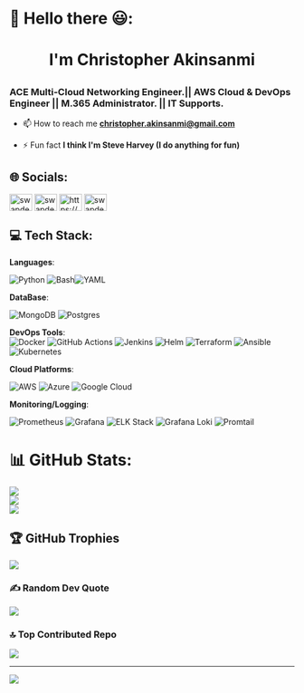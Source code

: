 # 💫 Hello there 😃:
<h1 align="center">I'm Christopher Akinsanmi</h1>
<h2 align="left">
<h3 align= "left">ACE Multi-Cloud Networking Engineer.|| AWS Cloud & DevOps Engineer || M.365 Administrator. || IT Supports.</strong> </h3>

- 📫 How to reach me **christopher.akinsanmi@gmail.com**

- ⚡ Fun fact **I think I'm Steve Harvey (I do anything for fun)**
</h2>

## 🌐 Socials:
<p align="left">
<a href="https://dev.to/swapdevs" target="blank"><img align="center" src="https://raw.githubusercontent.com/rahuldkjain/github-profile-readme-generator/master/src/images/icons/Social/devto.svg" alt="swapdevs" height="30" width="40" /></a>
<a href="https://x.com/swapdevs_" target="blank"><img align="center" src="https://raw.githubusercontent.com/rahuldkjain/github-profile-readme-generator/master/src/images/icons/Social/twitter.svg" alt="swapdevs" height="30" width="40" /></a>
<a href="https://linkedin.com/in/https://www.linkedin.com/in/christopher-akinsanmi" target="blank"><img align="center" src="https://raw.githubusercontent.com/rahuldkjain/github-profile-readme-generator/master/src/images/icons/Social/linked-in-alt.svg" alt="https://www.linkedin.com/in/christopher-akinsanmi" height="30" width="40" /></a>
<a href="https://www.hackerrank.com/swapdevs" target="blank"><img align="center" src="https://raw.githubusercontent.com/rahuldkjain/github-profile-readme-generator/master/src/images/icons/Social/hackerrank.svg" alt="swapdevs" height="30" width="40" /></a>
</p>

## 💻 Tech Stack:

**Languages**:  

![Python](https://img.shields.io/badge/Python-3776AB?style=for-the-badge&logo=python&logoColor=white) ![Bash](https://img.shields.io/badge/Bash-4EAA25?style=for-the-badge&logo=gnu-bash&logoColor=white)![YAML](https://img.shields.io/badge/YAML-CB171E?style=for-the-badge&logoColor=white)

**DataBase**:

![MongoDB](https://img.shields.io/badge/MongoDB-%234ea94b.svg?style=for-the-badge&logo=mongodb&logoColor=white) ![Postgres](https://img.shields.io/badge/postgres-%23316192.svg?style=for-the-badge&logo=postgresql&logoColor=white) 

**DevOps Tools**:  
![Docker](https://img.shields.io/badge/Docker-2496ED?style=for-the-badge&logo=docker&logoColor=white) ![GitHub Actions](https://img.shields.io/badge/GitHub%20Actions-2088FF?style=for-the-badge&logo=github-actions&logoColor=white) ![Jenkins](https://img.shields.io/badge/Jenkins-D24939?style=for-the-badge&logo=jenkins&logoColor=white) ![Helm](https://img.shields.io/badge/Helm-0F1689?style=for-the-badge&logo=helm&logoColor=white) ![Terraform](https://img.shields.io/badge/Terraform-7B42BC?style=for-the-badge&logo=terraform&logoColor=white) ![Ansible](https://img.shields.io/badge/Ansible-EE0000?style=for-the-badge&logo=ansible&logoColor=white) ![Kubernetes](https://img.shields.io/badge/Kubernetes-326CE5?style=for-the-badge&logo=kubernetes&logoColor=white)

**Cloud Platforms**:  

![AWS](https://img.shields.io/badge/AWS-orange?style=for-the-badge&logo=amazon-aws&logoColor=white) ![Azure](https://img.shields.io/badge/Azure-0078D4?style=for-the-badge&logo=microsoft-azure&logoColor=white) ![Google Cloud](https://img.shields.io/badge/Google_Cloud-yellow?style=for-the-badge&logo=google-cloud&logoColor=blue)


**Monitoring/Logging**:  

![Prometheus](https://img.shields.io/badge/Prometheus-E6522C?style=for-the-badge&logo=prometheus&logoColor=white) ![Grafana](https://img.shields.io/badge/Grafana-F46800?style=for-the-badge&logo=grafana&logoColor=white) ![ELK Stack](https://img.shields.io/badge/ELK%20Stack-005571?style=for-the-badge&logo=elastic&logoColor=white) ![Grafana Loki](https://img.shields.io/badge/Grafana%20Loki-FF6347?style=for-the-badge&logo=grafana&logoColor=white) ![Promtail](https://img.shields.io/badge/Promtail-0B6F99?style=for-the-badge&logoColor=white)



# 📊 GitHub Stats:
![](https://github-readme-stats.vercel.app/api?username=swapdevs&theme=radical&hide_border=false&include_all_commits=true&count_private=true)
<br/>
![](https://github-readme-streak-stats.herokuapp.com/?user=swapdevs&theme=radical&hide_border=false)
<br/>
![](https://github-readme-stats.vercel.app/api/top-langs/?username=swapdevs&theme=radical&hide_border=false&include_all_commits=true&count_private=true&layout=compact)

## 🏆 GitHub Trophies
![](https://github-profile-trophy.vercel.app/?username=swapdevs&theme=juicyfresh&no-frame=false&no-bg=false&margin-w=4)

### ✍️ Random Dev Quote
![](https://quotes-github-readme.vercel.app/api?type=horizontal&theme=radical)

### 🔝 Top Contributed Repo
![](https://github-contributor-stats.vercel.app/api?username=swapdevs&limit=5&theme=radical&combine_all_yearly_contributions=true)

---
[![](https://visitcount.itsvg.in/api?id=swapdevs&icon=7&color=6)](https://visitcount.itsvg.in)

<!-- Proudly created with GPRM ( https://gprm.itsvg.in ) -->
